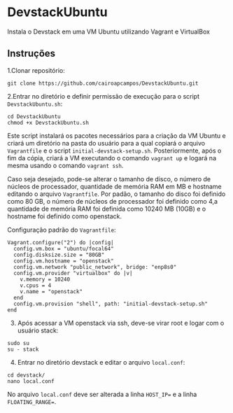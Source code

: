 # DevstackUbuntu
Instala o Devstack em uma VM Ubuntu utilizando Vagrant e VirtualBox

## Instruções

1.Clonar repositório:

`git clone https://github.com/cairoapcampos/DevstackUbuntu.git`

2.Entrar no diretório e definir permissão de execução para o script `DevstackUbuntu.sh`:
```
cd DevstackUbuntu
chmod +x DevstackUbuntu.sh
```
Este script instalará os pacotes necessários para a criação da VM Ubuntu e criará um diretório na pasta do usuário para a qual copiará 
o arquivo `Vagrantfile` e o script `initial-devstack-setup.sh`. Posteriormente, após o fim da cópia, criará a VM executando o comando `vagrant up` e 
logará na mesma usando o comando `vagrant ssh`.

Caso seja desejado, pode-se alterar o tamanho de disco, o número de núcleos de processador, quantidade de memória RAM em MB e hostname 
editando o arquivo `Vagrantfile`. Por padão, o tamanho do disco foi definido como 80 GB, o número de núcleos de processador foi definido como 4,a quantidade de memória RAM foi definida como 10240 MB (10GB) e o hostname foi definido como openstack.

Configuração padrão do `Vagrantfile`:
```
Vagrant.configure("2") do |config|
  config.vm.box = "ubuntu/focal64"
  config.disksize.size = "80GB"
  config.vm.hostname = "openstack"
  config.vm.network "public_network", bridge: "enp8s0"
  config.vm.provider "virtualbox" do |v|
    v.memory = 10240
    v.cpus = 4
    v.name = "openstack"
  end
  config.vm.provision "shell", path: "initial-devstack-setup.sh"
end
```

3. Após acessar a VM openstack via ssh, deve-se virar root e logar com o usuário stack:
```
sudo su
su - stack
```
4. Entrar no diretório devstack e editar o arquivo `local.conf`:
```
cd devstack/
nano local.conf
```
No arquivo `local.conf` deve ser alterada a linha `HOST_IP=` e a linha `FLOATING_RANGE=`.


